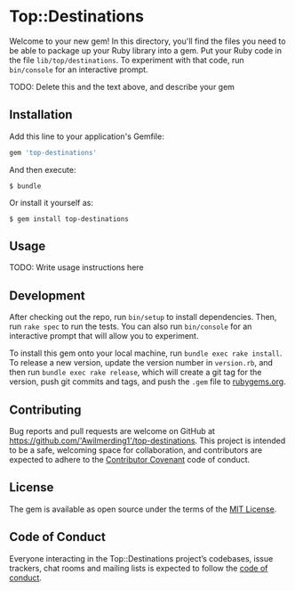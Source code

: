 # Top::Destinations

Welcome to your new gem! In this directory, you'll find the files you need to be able to package up your Ruby library into a gem. Put your Ruby code in the file `lib/top/destinations`. To experiment with that code, run `bin/console` for an interactive prompt.

TODO: Delete this and the text above, and describe your gem

## Installation

Add this line to your application's Gemfile:

```ruby
gem 'top-destinations'
```

And then execute:

    $ bundle

Or install it yourself as:

    $ gem install top-destinations

## Usage

TODO: Write usage instructions here

## Development

After checking out the repo, run `bin/setup` to install dependencies. Then, run `rake spec` to run the tests. You can also run `bin/console` for an interactive prompt that will allow you to experiment.

To install this gem onto your local machine, run `bundle exec rake install`. To release a new version, update the version number in `version.rb`, and then run `bundle exec rake release`, which will create a git tag for the version, push git commits and tags, and push the `.gem` file to [rubygems.org](https://rubygems.org).

## Contributing

Bug reports and pull requests are welcome on GitHub at https://github.com/'Awilmerding1'/top-destinations. This project is intended to be a safe, welcoming space for collaboration, and contributors are expected to adhere to the [Contributor Covenant](http://contributor-covenant.org) code of conduct.

## License

The gem is available as open source under the terms of the [MIT License](https://opensource.org/licenses/MIT).

## Code of Conduct

Everyone interacting in the Top::Destinations project’s codebases, issue trackers, chat rooms and mailing lists is expected to follow the [code of conduct](https://github.com/'Awilmerding1'/top-destinations/blob/master/CODE_OF_CONDUCT.md).
